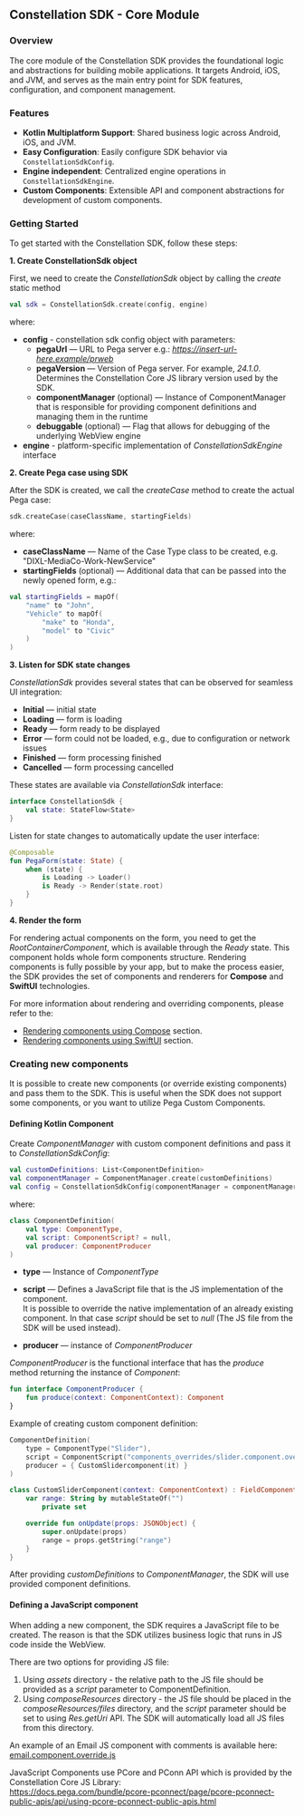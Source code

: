 ## Constellation SDK - Core Module

### Overview
The core module of the Constellation SDK provides the foundational logic and abstractions for building mobile applications. 
It targets Android, iOS, and JVM, and serves as the main entry point for SDK features, configuration, and component management.

### Features
- **Kotlin Multiplatform Support**: Shared business logic across Android, iOS, and JVM.
- **Easy Configuration**: Easily configure SDK behavior via `ConstellationSdkConfig`.
- **Engine independent**: Centralized engine operations in `ConstellationSdkEngine`.
- **Custom Components**: Extensible API and component abstractions for development of custom components.

### Getting Started

To get started with the Constellation SDK, follow these steps:

**1. Create ConstellationSdk object**

First, we need to create the *ConstellationSdk* object by calling the *create* static method

```kotlin
val sdk = ConstellationSdk.create(config, engine)
```

where:

- **config** - constellation sdk config object with parameters:
    - **pegaUrl** — URL to Pega server e.g.: *https://insert-url-here.example/prweb*
    - **pegaVersion** — Version of Pega server. For example, *24.1.0*. Determines the Constellation Core JS library version used by the SDK.
    - **componentManager** (optional) — Instance of ComponentManager that is responsible for providing component definitions and managing them in the runtime
    - **debuggable** (optional) — Flag that allows for debugging of the underlying WebView engine
- **engine** - platform-specific implementation of *ConstellationSdkEngine* interface

**2. Create Pega case using SDK**

After the SDK is created, we call the *createCase* method to create the actual Pega case:

```kotlin
sdk.createCase(caseClassName, startingFields)
```

where:

- **caseClassName** — Name of the Case Type class to be created, e.g. "DIXL-MediaCo-Work-NewService"
- **startingFields** (optional) — Additional data that can be passed into the newly opened form, e.g.:

```kotlin
val startingFields = mapOf(
    "name" to "John",
    "Vehicle" to mapOf(
        "make" to "Honda",
        "model" to "Civic"
    )
)

```

**3. Listen for SDK state changes**

*ConstellationSdk* provides several states that can be observed for seamless UI integration:

- **Initial** — initial state
- **Loading** — form is loading
- **Ready** — form ready to be displayed
- **Error** — form could not be loaded, e.g., due to configuration or network issues
- **Finished** — form processing finished
- **Cancelled** — form processing cancelled

These states are available via *ConstellationSdk* interface:

```kotlin
interface ConstellationSdk {
    val state: StateFlow<State>
}
```

Listen for state changes to automatically update the user interface:

```kotlin
@Composable
fun PegaForm(state: State) {
    when (state) {
        is Loading -> Loader()
        is Ready -> Render(state.root)
    }
}
```

**4. Render the form**

For rendering actual components on the form, you need to get the *RootContainerComponent*, which is available
through the *Ready* state. This component holds whole form components structure. Rendering components is
fully possible by your app, but to make the process easier, the SDK provides the set of components and renderers for
**Compose** and **SwiftUI** technologies.

For more information about rendering and overriding components, please refer to the:
- [Rendering components using Compose](../ui/renderer/cmp/README.md#rendering-components) section.
- [Rendering components using SwiftUI](../samples/swiftui-components-app/README.md#renderer) section.

### Creating new components

It is possible to create new components (or override existing components) and pass them to the SDK.
This is useful when the SDK does not support some components, or you want to utilize Pega Custom Components.

#### Defining Kotlin Component

Create *ComponentManager* with custom component definitions and pass it to *ConstellationSdkConfig*:

```kotlin
val customDefinitions: List<ComponentDefinition>
val componentManager = ComponentManager.create(customDefinitions)
val config = ConstellationSdkConfig(componentManager = componentManager, ...)
```

where:

```kotlin
class ComponentDefinition(
    val type: ComponentType,
    val script: ComponentScript? = null,
    val producer: ComponentProducer
)
```

- **type** — Instance of *ComponentType*

- **script** — Defines a JavaScript file that is the JS implementation of the component.<br>
  It is possible to override the native implementation of an already existing component.
  In that case *script* should be set to *null* (The JS file from the SDK will be used instead).

- **producer** — instance of *ComponentProducer*

*ComponentProducer* is the functional interface that has the *produce* method returning the instance of *Component*:

```kotlin
fun interface ComponentProducer {
    fun produce(context: ComponentContext): Component
}
```

Example of creating custom component definition:

```kotlin
ComponentDefinition(
    type = ComponentType("Slider"),
    script = ComponentScript("components_overrides/slider.component.override.js"),
    producer = { CustomSlidercomponent(it) }
)
```

```kotlin
class CustomSliderComponent(context: ComponentContext) : FieldComponent(context) {
    var range: String by mutableStateOf("")
        private set

    override fun onUpdate(props: JSONObject) {
        super.onUpdate(props)
        range = props.getString("range")
    }
}
```

After providing *customDefinitions* to *ComponentManager*, the SDK will use provided component definitions.

#### Defining a JavaScript component

When adding a new component, the SDK requires a JavaScript file to be created.
The reason is that the SDK utilizes business logic that runs in JS code inside the WebView.

There are two options for providing JS file:
1. Using *assets* directory - the relative path to the JS file should be provided as a *script* parameter to ComponentDefinition.
2. Using *composeResources* directory - the JS file should be placed in the *composeResources/files* directory,
   and the *script* parameter should be set to using *Res.getUri* API. The SDK will automatically load all JS files from this directory.

An example of an Email JS component with comments is available here:
[email.component.override.js](app/src/main/assets/components_overrides/email.component.override.js)

JavaScript Components use PCore and PConn API which is provided by the Constellation Core JS
Library:<br>
https://docs.pega.com/bundle/pcore-pconnect/page/pcore-pconnect-public-apis/api/using-pcore-pconnect-public-apis.html
